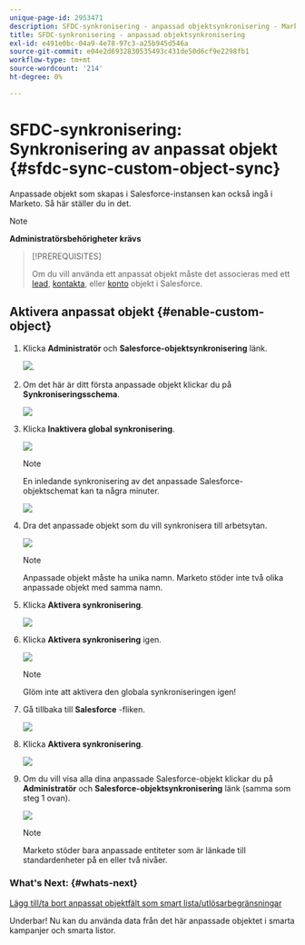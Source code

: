 ```yaml
---
unique-page-id: 2953471
description: SFDC-synkronisering - anpassad objektsynkronisering - Marketo-dokument - produktdokumentation
title: SFDC-synkronisering - anpassad objektsynkronisering
exl-id: e491e0bc-04a9-4e78-97c3-a25b945d546a
source-git-commit: e04e2d6932830535493c431de50d6cf9e2298fb1
workflow-type: tm+mt
source-wordcount: '214'
ht-degree: 0%

---
```


# SFDC-synkronisering: Synkronisering av anpassat objekt {#sfdc-sync-custom-object-sync}

Anpassade objekt som skapas i Salesforce-instansen kan också ingå i Marketo.  Så här ställer du in det.

>[!NOTE]
>
>**Administratörsbehörigheter krävs**

>[!PREREQUISITES]
>
>Om du vill använda ett anpassat objekt måste det associeras med ett [lead](/help/marketo/product-docs/crm-sync/salesforce-sync/sfdc-sync-details/sfdc-sync-field-sync.md), [kontakta](/help/marketo/product-docs/crm-sync/salesforce-sync/sfdc-sync-details/sfdc-sync-contact-sync.md), eller [konto](/help/marketo/product-docs/crm-sync/salesforce-sync/sfdc-sync-details/sfdc-sync-account-sync.md) objekt i Salesforce.

## Aktivera anpassat objekt  {#enable-custom-object}

1. Klicka **Administratör** och **Salesforce-objektsynkronisering** länk.

   ![](assets/image2015-11-19-10-3a28-3a5.png).

1. Om det här är ditt första anpassade objekt klickar du på **Synkroniseringsschema**.

   ![](assets/rtaimage-2.png)

1. Klicka **Inaktivera global synkronisering**.

   ![](assets/image2015-4-22-10-3a45-3a0.png)

   >[!NOTE]
   >
   >En inledande synkronisering av det anpassade Salesforce-objektschemat kan ta några minuter.

   ![](assets/image2015-4-22-10-3a45-3a18.png)

1. Dra det anpassade objekt som du vill synkronisera till arbetsytan.

   ![](assets/image2015-4-22-10-3a45-3a30.png)

   >[!NOTE]
   >
   >Anpassade objekt måste ha unika namn. Marketo stöder inte två olika anpassade objekt med samma namn.

1. Klicka **Aktivera synkronisering**.

   ![](assets/image2015-4-22-10-3a45-3a50.png)

1. Klicka **Aktivera synkronisering** igen.

   ![](assets/image2015-4-22-10-3a46-3a10.png)

   >[!NOTE]
   >
   >Glöm inte att aktivera den globala synkroniseringen igen!

1. Gå tillbaka till **Salesforce** -fliken.

   ![](assets/image2015-4-22-10-3a46-3a25.png)

1. Klicka **Aktivera synkronisering**.

   ![](assets/image2015-4-22-10-3a50-3a26.png)

1. Om du vill visa alla dina anpassade Salesforce-objekt klickar du på **Administratör** och **Salesforce-objektsynkronisering** länk (samma som steg 1 ovan).

   ![](assets/image2016-6-23-9-3a28-3a23.png)

   >[!NOTE]
   >
   >Marketo stöder bara anpassade entiteter som är länkade till standardenheter på en eller två nivåer.

### What&#39;s Next: {#whats-next}

[Lägg till/ta bort anpassat objektfält som smart lista/utlösarbegränsningar](/help/marketo/product-docs/crm-sync/salesforce-sync/setup/optional-steps/add-remove-custom-object-field-as-smart-list-trigger-constraints.md)

Underbar! Nu kan du använda data från det här anpassade objektet i smarta kampanjer och smarta listor.
